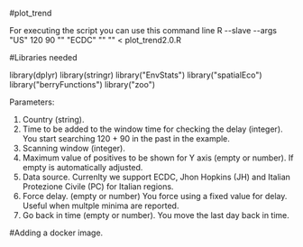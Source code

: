 #plot_trend

For executing the script you can use this command line
R --slave --args "US" 120 90 "" "ECDC" "" "" < plot_trend2.0.R 

#Libraries needed 

library(dplyr)
library(stringr)
library("EnvStats")
library("spatialEco")
library("berryFunctions")
library("zoo")

Parameters:
1. Country (string).
2. Time to be added to the window time for checking the delay (integer). You start searching 120 + 90 in the past in the example.
3. Scanning window (integer).
4. Maximum value of positives to be shown for Y axis (empty or number). If empty is automatically adjusted.
5. Data source. Currenlty we support ECDC, Jhon Hopkins (JH) and Italian Protezione Civile (PC) for Italian regions.
6. Force delay. (empty or number) You force using a fixed value for delay. Useful when multple minima are reported. 
7. Go back in time (empty or number). You move the last day back in time.

#Adding a docker image.
